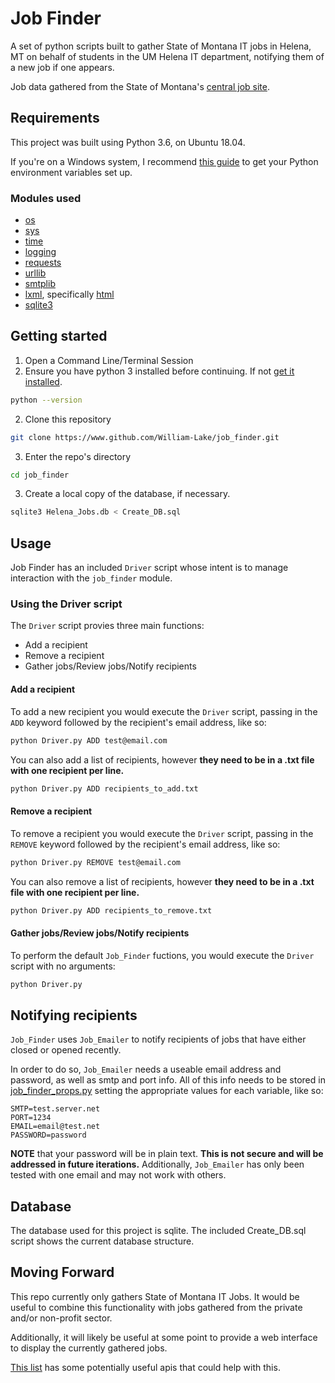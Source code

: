 # Job Finder

A set of python scripts built to gather State of Montana IT jobs in Helena, MT on behalf of students in the UM Helena IT department, notifying them of a new job if one appears.

Job data gathered from the State of Montana's [central job site](https://mtstatejobs.taleo.net/careersection/200/jobsearch.ftl?lang=en).

## Requirements

This project was built using Python 3.6, on Ubuntu 18.04. 

If you're on a Windows system, I recommend [this guide](https://github.com/BurntSushi/nfldb/wiki/Python-&-pip-Windows-installation) to get your Python environment variables set up.

### Modules used

- [os](https://docs.python.org/3.6/library/os.html)
- [sys](https://docs.python.org/3.6/library/sys.html)
- [time](https://docs.python.org/3.6/library/time.html)
- [logging](https://docs.python.org/3.6/howto/logging.html)
- [requests](http://docs.python-requests.org/en/master/)
- [urllib](https://docs.python.org/3.6/library/urllib.html)
- [smtplib](https://docs.python.org/3.6/library/smtplib.html)
- [lxml](http://lxml.de/), specifically [html](http://lxml.de/lxmlhtml.html)
- [sqlite3](https://docs.python.org/3.6/library/sqlite3.html)

## Getting started

1. Open a Command Line/Terminal Session
2. Ensure you have python 3 installed before continuing. If not [get it installed](https://wiki.python.org/moin/BeginnersGuide/Download).

```bash
python --version
```

2. Clone this repository

```bash
git clone https://www.github.com/William-Lake/job_finder.git
```

3. Enter the repo's directory

```bash
cd job_finder
```

3. Create a local copy of the database, if necessary.

```bash
sqlite3 Helena_Jobs.db < Create_DB.sql
```

## Usage

Job Finder has an included `Driver` script whose intent is to manage interaction with the `job_finder` module.

### Using the Driver script

The `Driver` script provies three main functions:

- Add a recipient
- Remove a recipient
- Gather jobs/Review jobs/Notify recipients

#### Add a recipient

To add a new recipient you would execute the `Driver` script, passing in the `ADD` keyword followed by the recipient's email address, like so:

```bash
python Driver.py ADD test@email.com
```

You can also add a list of recipients, however **they need to be in a .txt file with one recipient per line.**

```bash
python Driver.py ADD recipients_to_add.txt
```

#### Remove a recipient

To remove a recipient you would execute the `Driver` script, passing in the `REMOVE` keyword followed by the recipient's email address, like so:

```bash
python Driver.py REMOVE test@email.com
```

You can also remove a list of recipients, however **they need to be in a .txt file with one recipient per line.**

```bash
python Driver.py ADD recipients_to_remove.txt
```

#### Gather jobs/Review jobs/Notify recipients

To perform the default `Job_Finder` fuctions, you would execute the `Driver` script with no arguments:

```bash
python Driver.py
```

## Notifying recipients

`Job_Finder` uses `Job_Emailer` to notify recipients of jobs that have either closed or opened recently.

In order to do so, `Job_Emailer` needs a useable email address and password, as well as smtp and port info. All of this info needs to be stored in [job_finder_props.py](job_finder_props.py) setting the appropriate values for each variable, like so:

```
SMTP=test.server.net
PORT=1234
EMAIL=email@test.net
PASSWORD=password
```

**NOTE** that your password will be in plain text. **This is not secure and will be addressed in future iterations.** Additionally, `Job_Emailer` has only been tested with one email and may not work with others.

## Database

The database used for this project is sqlite. The included Create_DB.sql script shows the current database structure.

## Moving Forward

This repo currently only gathers State of Montana IT Jobs. It would be useful to combine this functionality with jobs gathered from the private and/or non-profit sector.

Additionally, it will likely be useful at some point to provide a web interface to display the currently gathered jobs.

[This list](https://github.com/toddmotto/public-apis#jobs) has some potentially useful apis that could help with this.
